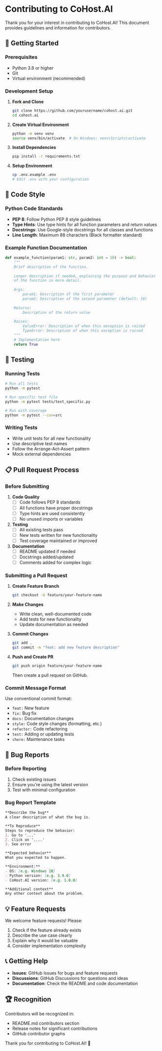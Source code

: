 # Contributing to CoHost.AI

Thank you for your interest in contributing to CoHost.AI! This document provides guidelines and information for contributors.

## 🚀 Getting Started

### Prerequisites

- Python 3.8 or higher
- Git
- Virtual environment (recommended)

### Development Setup

1. **Fork and Clone**
   ```bash
   git clone https://github.com/yourusername/cohost.ai.git
   cd cohost.ai
   ```

2. **Create Virtual Environment**
   ```bash
   python -m venv venv
   source venv/bin/activate  # On Windows: venv\Scripts\activate
   ```

3. **Install Dependencies**
   ```bash
   pip install -r requirements.txt
   ```

4. **Setup Environment**
   ```bash
   cp .env.example .env
   # Edit .env with your configuration
   ```

## 📝 Code Style

### Python Code Standards

- **PEP 8**: Follow Python PEP 8 style guidelines
- **Type Hints**: Use type hints for all function parameters and return values
- **Docstrings**: Use Google-style docstrings for all classes and functions
- **Line Length**: Maximum 88 characters (Black formatter standard)

### Example Function Documentation

```python
def example_function(param1: str, param2: int = 10) -> bool:
    """
    Brief description of the function.
    
    Longer description if needed, explaining the purpose and behavior
    of the function in more detail.
    
    Args:
        param1: Description of the first parameter
        param2: Description of the second parameter (default: 10)
        
    Returns:
        Description of the return value
        
    Raises:
        ValueError: Description of when this exception is raised
        TypeError: Description of when this exception is raised
    """
    # Implementation here
    return True
```

## 🧪 Testing

### Running Tests

```bash
# Run all tests
python -m pytest

# Run specific test file
python -m pytest tests/test_specific.py

# Run with coverage
python -m pytest --cov=src
```

### Writing Tests

- Write unit tests for all new functionality
- Use descriptive test names
- Follow the Arrange-Act-Assert pattern
- Mock external dependencies

## 📋 Pull Request Process

### Before Submitting

1. **Code Quality**
   - [ ] Code follows PEP 8 standards
   - [ ] All functions have proper docstrings
   - [ ] Type hints are used consistently
   - [ ] No unused imports or variables

2. **Testing**
   - [ ] All existing tests pass
   - [ ] New tests written for new functionality
   - [ ] Test coverage maintained or improved

3. **Documentation**
   - [ ] README updated if needed
   - [ ] Docstrings added/updated
   - [ ] Comments added for complex logic

### Submitting a Pull Request

1. **Create Feature Branch**
   ```bash
   git checkout -b feature/your-feature-name
   ```

2. **Make Changes**
   - Write clean, well-documented code
   - Add tests for new functionality
   - Update documentation as needed

3. **Commit Changes**
   ```bash
   git add .
   git commit -m "feat: add new feature description"
   ```

4. **Push and Create PR**
   ```bash
   git push origin feature/your-feature-name
   ```
   Then create a pull request on GitHub.

### Commit Message Format

Use conventional commit format:

- `feat:` New feature
- `fix:` Bug fix
- `docs:` Documentation changes
- `style:` Code style changes (formatting, etc.)
- `refactor:` Code refactoring
- `test:` Adding or updating tests
- `chore:` Maintenance tasks

## 🐛 Bug Reports

### Before Reporting

1. Check existing issues
2. Ensure you're using the latest version
3. Test with minimal configuration

### Bug Report Template

```markdown
**Describe the bug**
A clear description of what the bug is.

**To Reproduce**
Steps to reproduce the behavior:
1. Go to '...'
2. Click on '....'
3. See error

**Expected behavior**
What you expected to happen.

**Environment:**
- OS: [e.g. Windows 10]
- Python version: [e.g. 3.9.0]
- CoHost.AI version: [e.g. 1.0.0]

**Additional context**
Any other context about the problem.
```

## 💡 Feature Requests

We welcome feature requests! Please:

1. Check if the feature already exists
2. Describe the use case clearly
3. Explain why it would be valuable
4. Consider implementation complexity

## 📞 Getting Help

- **Issues**: GitHub Issues for bugs and feature requests
- **Discussions**: GitHub Discussions for questions and ideas
- **Documentation**: Check the README and code documentation

## 🏆 Recognition

Contributors will be recognized in:
- README.md contributors section
- Release notes for significant contributions
- GitHub contributor graphs

Thank you for contributing to CoHost.AI! 🎉
